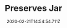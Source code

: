 ---
templateKey: blog-post
title: Preserves Jar
type: equipment
description: Turns vegetables into pickles and fruit into jam.
featuredpost: false
date: 2020-02-21T14:54:54.711Z
featuredimage: /img/Preserves_Jar.png
footprint: 1x1
source: Farming Level 4
tags:
  - Wood (50)
  - Stone (40)
  - Coal (8)
---